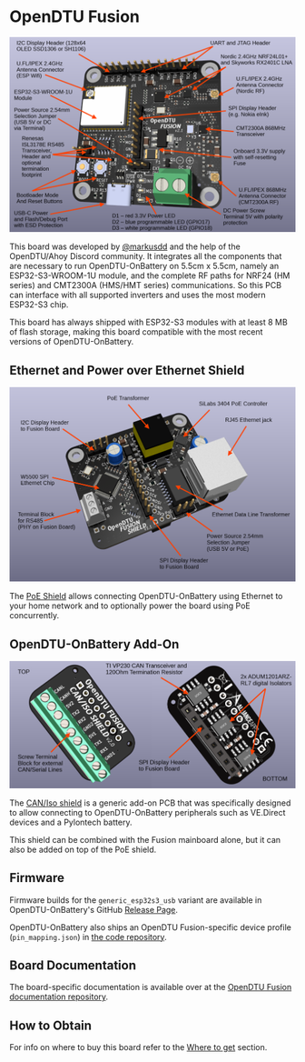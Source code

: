 # OpenDTU Fusion

![Overview](../assets/images/3rd_party/opendtu_fusion/overview.png)

This board was developed by [@markusdd](https://github.com/markusdd) and the
help of the OpenDTU/Ahoy Discord community. It integrates all the components
that are necessary to run OpenDTU-OnBattery on 5.5cm x 5.5cm, namely an
ESP32-S3-WROOM-1U module, and the complete RF paths for NRF24 (HM series) and
CMT2300A (HMS/HMT series) communications. So this PCB can interface with all
supported inverters and uses the most modern ESP32-S3 chip.

This board has always shipped with ESP32-S3 modules with at least 8 MB of flash
storage, making this board compatible with the most recent versions of
OpenDTU-OnBattery.

## Ethernet and Power over Ethernet Shield

![PoE Shield](../assets/images/3rd_party/opendtu_fusion/overview_PoE.png)

The [PoE Shield](https://github.com/markusdd/OpenDTUFusionDocs/blob/main/POE.md)
allows connecting OpenDTU-OnBattery using Ethernet to your home network and to
optionally power the board using PoE concurrently.

## OpenDTU-OnBattery Add-On

![CAN/Iso Shield](../assets/images/3rd_party/opendtu_fusion/overview_CANIso.png)

The [CAN/Iso shield](https://github.com/markusdd/OpenDTUFusionDocs/blob/main/CANIso.md)
is a generic add-on PCB that was specifically designed to allow connecting to
OpenDTU-OnBattery peripherals such as VE.Direct devices and a Pylontech battery.

This shield can be combined with the Fusion mainboard alone, but it can also be
added on top of the PoE shield.

## Firmware

Firmware builds for the `generic_esp32s3_usb` variant are available in
OpenDTU-OnBattery's GitHub [Release
Page](https://github.com/hoylabs/OpenDTU-OnBattery/releases).

OpenDTU-OnBattery also ships an OpenDTU Fusion-specific device profile
(`pin_mapping.json`) in [the code
repository](https://github.com/hoylabs/OpenDTU-OnBattery/blob/master/docs/DeviceProfiles/opendtu_fusion.json).

## Board Documentation

The board-specific documentation is available over at the [OpenDTU Fusion
documentation repository](https://github.com/markusdd/OpenDTUFusionDocs).

## How to Obtain

For info on where to buy this board refer to the [Where to
get](https://github.com/markusdd/OpenDTUFusionDocs#where-to-get) section.
